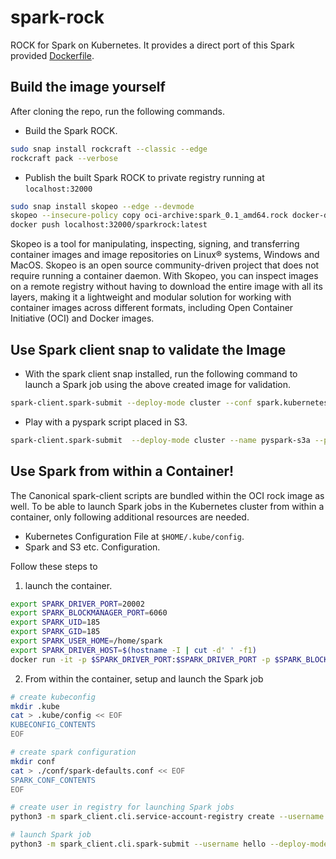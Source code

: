 # spark-rock
ROCK for Spark on Kubernetes. It provides a direct port of this Spark provided [Dockerfile](https://github.com/apache/spark/blob/master/resource-managers/kubernetes/docker/src/main/dockerfiles/spark/Dockerfile).

## Build the image yourself

After cloning the repo, run the following commands.

- Build the Spark ROCK.
```bash
sudo snap install rockcraft --classic --edge
rockcraft pack --verbose
```

- Publish the built Spark ROCK to private registry running at ```localhost:32000```
```bash
sudo snap install skopeo --edge --devmode
skopeo --insecure-policy copy oci-archive:spark_0.1_amd64.rock docker-daemon:localhost:32000/sparkrock:latest
docker push localhost:32000/sparkrock:latest
```
Skopeo is a tool for manipulating, inspecting, signing, and transferring container images and image repositories on Linux® systems, Windows and MacOS. 
Skopeo is an open source community-driven project that does not require running a container daemon.
With Skopeo, you can inspect images on a remote registry without having to download the entire image with all its layers, 
making it a lightweight and modular solution for working with container images across different formats, including Open Container Initiative (OCI) and Docker images.

## Use Spark client snap to validate the Image

- With the spark client snap installed, run the following command to launch a Spark job using the above created image for validation.
```bash
spark-client.spark-submit --deploy-mode cluster --conf spark.kubernetes.container.image=localhost:32000/sparkrock:latest --class org.apache.spark.examples.SparkPi local:///opt/spark/examples/jars/spark-examples_2.12-3.3.0.jar 100
```

- Play with a pyspark script placed in S3.
```bash
spark-client.spark-submit  --deploy-mode cluster --name pyspark-s3a --properties-file <path to spark-defaults.conf> --conf spark.kubernetes.container.image='localhost:32000/sparkrock:latest' <S3 location of pyspark script>
```

## Use Spark from within a Container!

The Canonical spark-client scripts are bundled within the OCI rock image as well. 
To be able to launch Spark jobs in the Kubernetes cluster from within a container, only following additional resources are needed.

- Kubernetes Configuration File at ```$HOME/.kube/config```.
- Spark and S3 etc. Configuration.

Follow these steps to 

1. launch the container. 

```bash
export SPARK_DRIVER_PORT=20002
export SPARK_BLOCKMANAGER_PORT=6060
export SPARK_UID=185
export SPARK_GID=185
export SPARK_USER_HOME=/home/spark
export SPARK_DRIVER_HOST=$(hostname -I | cut -d' ' -f1)
docker run -it -p $SPARK_DRIVER_PORT:$SPARK_DRIVER_PORT -p $SPARK_BLOCKMANAGER_PORT:$SPARK_BLOCKMANAGER_PORT -u $SPARK_GID:$SPARK_UID -w $SPARK_USER_HOME --entrypoint /bin/bash docker.io/dataplatformoci/spark:3.3.1
```

2. From within the container, setup and launch the Spark job
```bash
# create kubeconfig
mkdir .kube
cat > .kube/config << EOF
KUBECONFIG_CONTENTS
EOF

# create spark configuration
mkdir conf
cat > ./conf/spark-defaults.conf << EOF
SPARK_CONF_CONTENTS
EOF

# create user in registry for launching Spark jobs
python3 -m spark_client.cli.service-account-registry create --username hello --properties-file ./conf/spark-defaults.conf --conf spark.driver.host=$SPARK_DRIVER_HOST --conf spark.driver.port=$SPARK_DRIVER_PORT --conf spark.blockManager.port=$SPARK_BLOCKMANAGER_PORT

# launch Spark job
python3 -m spark_client.cli.spark-submit --username hello --deploy-mode cluster --class org.apache.spark.examples.SparkPi local:///opt/spark/examples/jars/spark-examples_2.12-3.3.1.jar 100
```




